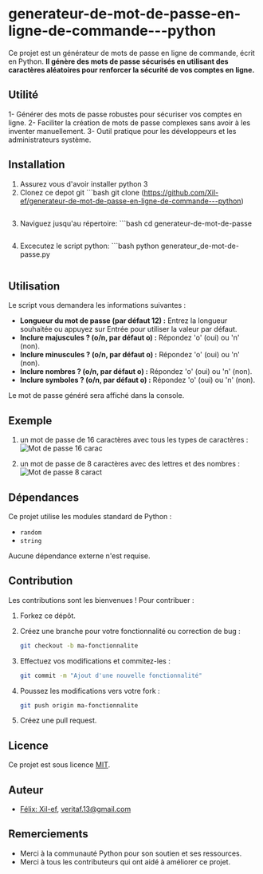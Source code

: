 # generateur-de-mot-de-passe-en-ligne-de-commande---python
Ce projet est un générateur de mots de passe en ligne de commande, écrit en Python. **Il génère des mots de passe sécurisés en utilisant des caractères aléatoires pour renforcer la sécurité de vos comptes en ligne.**

## Utilité
1- Générer des mots de passe robustes pour sécuriser vos comptes en ligne.
2- Faciliter la création de mots de passe complexes sans avoir à les inventer manuellement.
3- Outil pratique pour les développeurs et les administrateurs système.

## Installation
1. Assurez vous d'avoir installer python 3
2. Clonez ce depot git ```bash
    git clone (https://github.com/Xil-ef/generateur-de-mot-de-passe-en-ligne-de-commande---python)
    ```
3. Naviguez jusqu'au répertoire: ```bash
    cd generateur-de-mot-de-passe
    ```
4. Excecutez le script python: ```bash
    python generateur_de-mot-de-passe.py
    ```

## Utilisation

Le script vous demandera les informations suivantes :

* **Longueur du mot de passe (par défaut 12) :** Entrez la longueur souhaitée ou appuyez sur Entrée pour utiliser la valeur par défaut.
* **Inclure majuscules ? (o/n, par défaut o) :** Répondez 'o' (oui) ou 'n' (non).
* **Inclure minuscules ? (o/n, par défaut o) :** Répondez 'o' (oui) ou 'n' (non).
* **Inclure nombres ? (o/n, par défaut o) :** Répondez 'o' (oui) ou 'n' (non).
* **Inclure symboles ? (o/n, par défaut o) :** Répondez 'o' (oui) ou 'n' (non).

Le mot de passe généré sera affiché dans la console.

## Exemple
1. un mot de passe de 16 caractères avec tous les types de caractères :
![Mot de passe 16 carac](https://github.com/user-attachments/assets/dc43c6e9-03d6-473a-ab0b-e2dbf40c47d5)

   
2. un mot de passe de 8 caractères avec des lettres et des nombres :
![Mot de passe 8 caract](https://github.com/user-attachments/assets/87af4e51-03d1-4cba-b46b-644ed4ba126c)



## Dépendances

Ce projet utilise les modules standard de Python :

* `random`
* `string`

Aucune dépendance externe n'est requise.

## Contribution

Les contributions sont les bienvenues ! Pour contribuer :

1.  Forkez ce dépôt.
2.  Créez une branche pour votre fonctionnalité ou correction de bug :

    ```bash
    git checkout -b ma-fonctionnalite
    ```

3.  Effectuez vos modifications et commitez-les :

    ```bash
    git commit -m "Ajout d'une nouvelle fonctionnalité"
    ```

4.  Poussez les modifications vers votre fork :

    ```bash
    git push origin ma-fonctionnalite
    ```

5.  Créez une pull request.

## Licence

Ce projet est sous licence [MIT](LICENSE).

## Auteur

* [Félix: Xil-ef](https://github.com/Xile-ef), veritaf.13@gmail.com

## Remerciements

* Merci à la communauté Python pour son soutien et ses ressources.
* Merci à tous les contributeurs qui ont aidé à améliorer ce projet.
